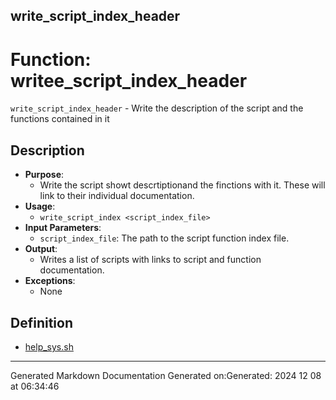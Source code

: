 ## write_script_index_header
# Function: writee_script_index_header
 `write_script_index_header` - Write the description of the script and the functions contained in it
## Description
- **Purpose**:
  - Write the script showt descrtiptionand the finctions with it. These will link to their
    individual documentation.
- **Usage**: 
  - `write_script_index <script_index_file>`
- **Input Parameters**: 
  - `script_index_file`: The path to the script function index file.
- **Output**: 
  - Writes a list of scripts with links to script and function documentation.
- **Exceptions**: 
  - None
## Definition
* [help_sys.sh](/docs/shdoc/bin/shinclude/help_sys_sh.md)

---
Generated Markdown Documentation
Generated on:Generated: 2024 12 08 at 06:34:46
